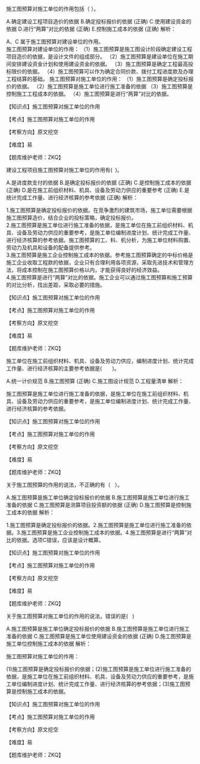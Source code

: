 <p>施工图预算对施工单位的作用包括（ ）。</p>
A.确定建设工程项目造价的依据
B.确定投标报价的依据  (正确)
C.使用建设资金的依据
D.进行“两算”对比的依据  (正确)
E.控制施工成本的依据  (正确)
解析：<p>A、C 属于施工图预算对建设单位的作用。 <br/>施工图预算对建设单位的作用： （1）施工图预算是施工图设计阶段确定建设工程项目造价的依据，是设计文件的组成部分。 （2）施工图预算是建设单位在施工期间安排建设资金计划和使用建设资金的依据。 （3）施工图预算是确定工程最高投标限价的依据。 （4）施工图预算可以作为确定合同价款、拨付工程进度款及办理工程结算的基础。 施工图预算对施工单位的作用： （1）施工图预算是确定投标报价的依据。 （2）施工图预算是施工单位进行施工准备的依据 （3）施工图预算是控制施工工程成本的依据。 （4）施工图预算是进行“两算”对比的依据。</p><p>【知识点】施工图预算对施工单位的作用</p><p>【考点】施工图预算对施工单位的作用</p><p>【考察方向】原文挖空</p><p>【难度】易</p><p>【题库维护老师：ZKQ】<br/></p>
<p>建设工程项目施工图预算对施工单位的作用有( &nbsp;)。</p>
A.是进度款支付的依据
B.是确定投标报价的依据  (正确)
C.是控制施工成本的依据  (正确)
D.是在施工前组织材料、机具、设备及劳动力供应的重要参考  (正确)
E.是统计完成工作量、进行经济核算的参考依据  (正确)
解析：<p>1.施工图预算是确定投标报价的依据。在竞争激烈的建筑市场，施工单位需要根据施工图预算造价，结合企业的投标策略，确定投标报价。<br/>2.施工图预算是施工单位进行施工准备的依据，是施工单位在施工前组织材料、机具、设备及劳动力供应的重要参考，是施工单位编制进度计划、统计完成工作量、进行经济核算的参考依据。施工图预算的工、料、机分析，为施工单位材料购置、劳动力及机具和设备的配备提供参考。<br/>3.施工图预算是施工企业控制施工成本的依据。参考施工图预算确定的中标价格是施工企业收取工程款的依据，企业只有合理利用各项资源，采取先进技术和管理方法，将成本控制在施工图预算价格以内，才能获得良好的经济效益。<br/>4.施工图预算是进行“两算”对比的依据。施工企业可以通过施工图预算和施工预算的对比分析，找出差距，采取必要的措施。</p><p>【知识点】施工图预算对施工单位的作用</p><p>【考点】施工图预算对施工单位的作用</p><p>【考察方向】原文挖空</p><p>【难度】易</p><p>【题库维护老师：ZKQ】</p>
<p>施工单位在施工前组织材料、机具、设备及劳动力供应，编制进度计划、统计完成工作量、进行经济核算的主要参考依据是(　　)。</p>
A.统一计价规范
B.施工图预算  (正确)
C.施工图设计规范
D.工程量清单
解析：<p>施工图预算是施工单位进行施工准备的依据，是施工单位在施工前组织材料、机具、设备及劳动力供应的重要参考，是施工单位编制进度计划、统计完成工作量、进行经济核算的参考依据。</p><p>【知识点】施工图预算对施工单位的作用</p><p>【考点】施工图预算对施工单位的作用</p><p>【考察方向】原文挖空</p><p>【难度】易</p><p>【题库维护老师：ZKQ】</p>
<p>关于施工图预算的作用的说法，不正确的有（ &nbsp; ）。</p>
A.施工图预算是施工单位确定投标报价的依据
B.施工图预算是施工单位进行施工准备的依据
C.施工图预算是测算项目投资额的依据  (正确)
D.施工图预算是控制施工成本的依据
解析：<p>1.施工图预算是确定投标报价的依据。2.施工图预算是施工单位进行施工准备的依据。3.施工图预算是施工企业控制施工成本的依据。4.施工图预算是进行“两算”对比的依据。选项C错误，应该是设计概算。</p><p>【知识点】施工图预算对施工单位的作用</p><p>【考点】施工图预算对施工单位的作用</p><p>【考察方向】原文挖空</p><p>【难度】易</p><p>【题库维护老师：ZKQ】</p>
<p>关于施工图预算对施工单位的作用的说法，错误的是( &nbsp; )</p>
A.施工图预算是施工单位确定投标报价的依据
B.施工图预算是施工单位进行施工准备的依据
C.施工图预算是施工单位使用建设资金的依据  (正确)
D.施工图预算是施工单位控制施工成本的依据
解析：<p>施工图预算对施工单位的作用：</p><p>(1)施工图预算是确定投标报价的依据；(2)施工图预算是施工单位进行施工准备的依据，是施工单位在施工前组织材料、机具、设备及劳动力供应的重要参考，是施工单位编制进度计划、统计完成工作量、进行经济核算的参考依据；(3)施工图预算是控制施工成本的依据。</p><p>【知识点】施工图预算对施工单位的作用</p><p>【考点】施工图预算对施工单位的作用</p><p>【考察方向】原文挖空</p><p>【难度】易</p><p>【题库维护老师：ZKQ】</p>
